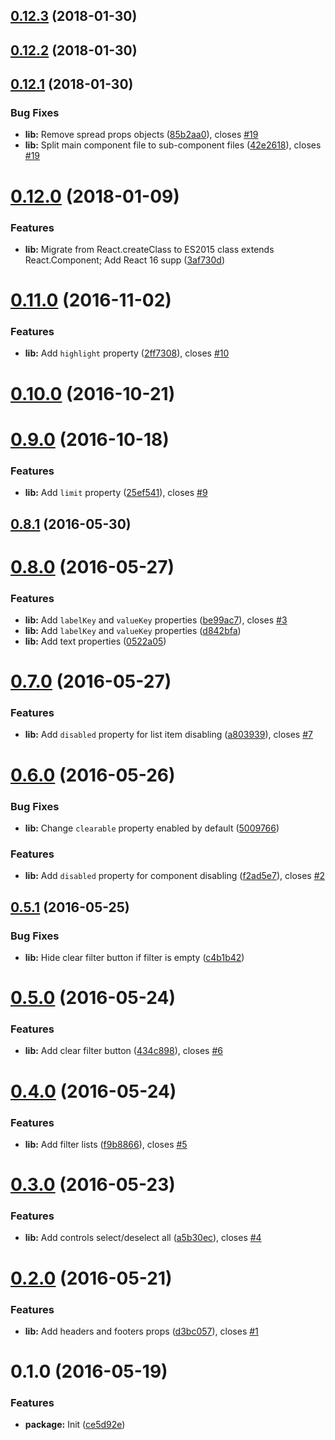<a name="0.12.3"></a>
## [0.12.3](https://github.com/VovanR/react-multiselect-two-sides/compare/v0.12.2...v0.12.3) (2018-01-30)



<a name="0.12.2"></a>
## [0.12.2](https://github.com/VovanR/react-multiselect-two-sides/compare/v0.12.1...v0.12.2) (2018-01-30)



<a name="0.12.1"></a>
## [0.12.1](https://github.com/VovanR/react-multiselect-two-sides/compare/v0.12.0...v0.12.1) (2018-01-30)


### Bug Fixes

* **lib:** Remove spread props objects ([85b2aa0](https://github.com/VovanR/react-multiselect-two-sides/commit/85b2aa0)), closes [#19](https://github.com/VovanR/react-multiselect-two-sides/issues/19)
* **lib:** Split main component file to sub-component files ([42e2618](https://github.com/VovanR/react-multiselect-two-sides/commit/42e2618)), closes [#19](https://github.com/VovanR/react-multiselect-two-sides/issues/19)



<a name="0.12.0"></a>
# [0.12.0](https://github.com/VovanR/react-multiselect-two-sides/compare/v0.11.0...v0.12.0) (2018-01-09)


### Features

* **lib:** Migrate from React.createClass to ES2015 class extends React.Component; Add React 16 supp ([3af730d](https://github.com/VovanR/react-multiselect-two-sides/commit/3af730d))



<a name="0.11.0"></a>
# [0.11.0](https://github.com/vovanr/react-multiselect-two-sides/compare/v0.10.0...v0.11.0) (2016-11-02)


### Features

* **lib:** Add `highlight` property ([2ff7308](https://github.com/vovanr/react-multiselect-two-sides/commit/2ff7308)), closes [#10](https://github.com/vovanr/react-multiselect-two-sides/issues/10)



<a name="0.10.0"></a>
# [0.10.0](https://github.com/vovanr/react-multiselect-two-sides/compare/v0.9.0...v0.10.0) (2016-10-21)



<a name="0.9.0"></a>
# [0.9.0](https://github.com/vovanr/react-multiselect-two-sides/compare/v0.8.1...v0.9.0) (2016-10-18)


### Features

* **lib:** Add `limit` property ([25ef541](https://github.com/vovanr/react-multiselect-two-sides/commit/25ef541)), closes [#9](https://github.com/vovanr/react-multiselect-two-sides/issues/9)



<a name="0.8.1"></a>
## [0.8.1](https://github.com/vovanr/react-multiselect-two-sides/compare/v0.8.0...v0.8.1) (2016-05-30)



<a name="0.8.0"></a>
# [0.8.0](https://github.com/vovanr/react-multiselect-two-sides/compare/v0.7.0...v0.8.0) (2016-05-27)


### Features

* **lib:** Add `labelKey` and `valueKey` properties ([be99ac7](https://github.com/vovanr/react-multiselect-two-sides/commit/be99ac7)), closes [#3](https://github.com/vovanr/react-multiselect-two-sides/issues/3)
* **lib:** Add `labelKey` and `valueKey` properties ([d842bfa](https://github.com/vovanr/react-multiselect-two-sides/commit/d842bfa))
* **lib:** Add text properties ([0522a05](https://github.com/vovanr/react-multiselect-two-sides/commit/0522a05))



<a name="0.7.0"></a>
# [0.7.0](https://github.com/vovanr/react-multiselect-two-sides/compare/v0.6.0...v0.7.0) (2016-05-27)


### Features

* **lib:** Add `disabled` property for list item disabling ([a803939](https://github.com/vovanr/react-multiselect-two-sides/commit/a803939)), closes [#7](https://github.com/vovanr/react-multiselect-two-sides/issues/7)



<a name="0.6.0"></a>
# [0.6.0](https://github.com/vovanr/react-multiselect-two-sides/compare/v0.5.1...v0.6.0) (2016-05-26)


### Bug Fixes

* **lib:** Change `clearable` property enabled by default ([5009766](https://github.com/vovanr/react-multiselect-two-sides/commit/5009766))


### Features

* **lib:** Add `disabled` property for component disabling ([f2ad5e7](https://github.com/vovanr/react-multiselect-two-sides/commit/f2ad5e7)), closes [#2](https://github.com/vovanr/react-multiselect-two-sides/issues/2)



<a name="0.5.1"></a>
## [0.5.1](https://github.com/vovanr/react-multiselect-two-sides/compare/v0.5.0...v0.5.1) (2016-05-25)


### Bug Fixes

* **lib:** Hide clear filter button if filter is empty ([c4b1b42](https://github.com/vovanr/react-multiselect-two-sides/commit/c4b1b42))



<a name="0.5.0"></a>
# [0.5.0](https://github.com/vovanr/react-multiselect-two-sides/compare/v0.4.0...v0.5.0) (2016-05-24)


### Features

* **lib:** Add clear filter button ([434c898](https://github.com/vovanr/react-multiselect-two-sides/commit/434c898)), closes [#6](https://github.com/vovanr/react-multiselect-two-sides/issues/6)



<a name="0.4.0"></a>
# [0.4.0](https://github.com/vovanr/react-multiselect-two-sides/compare/v0.3.0...v0.4.0) (2016-05-24)


### Features

* **lib:** Add filter lists ([f9b8866](https://github.com/vovanr/react-multiselect-two-sides/commit/f9b8866)), closes [#5](https://github.com/vovanr/react-multiselect-two-sides/issues/5)



<a name="0.3.0"></a>
# [0.3.0](https://github.com/vovanr/react-multiselect-two-sides/compare/v0.2.0...v0.3.0) (2016-05-23)


### Features

* **lib:** Add controls select/deselect all ([a5b30ec](https://github.com/vovanr/react-multiselect-two-sides/commit/a5b30ec)), closes [#4](https://github.com/vovanr/react-multiselect-two-sides/issues/4)



<a name="0.2.0"></a>
# [0.2.0](https://github.com/vovanr/react-multiselect-two-sides/compare/v0.1.0...v0.2.0) (2016-05-21)


### Features

* **lib:** Add headers and footers props ([d3bc057](https://github.com/vovanr/react-multiselect-two-sides/commit/d3bc057)), closes [#1](https://github.com/vovanr/react-multiselect-two-sides/issues/1)



<a name="0.1.0"></a>
# 0.1.0 (2016-05-19)


### Features

* **package:** Init ([ce5d92e](https://github.com/vovanr/react-multiselect-two-sides/commit/ce5d92e))




